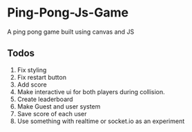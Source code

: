 # Ping-Pong-Js-Game

A ping pong game built using canvas and JS

## Todos

1. Fix styling
2. Fix restart button
3. Add score
4. Make interactive ui for both players during collision.
5. Create leaderboard
6. Make Guest and user system
7. Save score of each user
8. Use something with realtime or socket.io as an experiment
